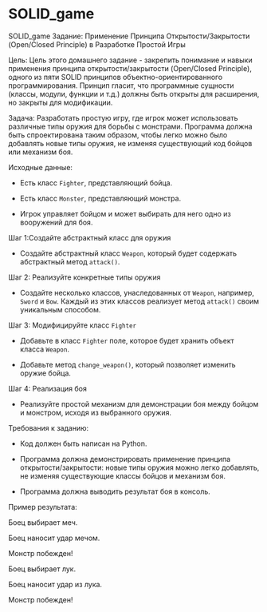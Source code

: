 # SOLID_game
 SOLID_game
Задание: Применение Принципа Открытости/Закрытости (Open/Closed Principle) в Разработке Простой Игры

Цель: Цель этого домашнего задание - закрепить понимание и навыки применения принципа открытости/закрытости (Open/Closed Principle), одного из пяти SOLID принципов объектно-ориентированного программирования. Принцип гласит, что программные сущности (классы, модули, функции и т.д.) должны быть открыты для расширения, но закрыты для модификации.

Задача: Разработать простую игру, где игрок может использовать различные типы оружия для борьбы с монстрами. Программа должна быть спроектирована таким образом, чтобы легко можно было добавлять новые типы оружия, не изменяя существующий код бойцов или механизм боя.

Исходные данные:

- Есть класс `Fighter`, представляющий бойца.

- Есть класс `Monster`, представляющий монстра.

- Игрок управляет бойцом и может выбирать для него одно из вооружений для боя.

Шаг 1:Создайте абстрактный класс для оружия

- Создайте абстрактный класс `Weapon`, который будет содержать абстрактный метод `attack()`.

Шаг 2: Реализуйте конкретные типы оружия

- Создайте несколько классов, унаследованных от `Weapon`, например, `Sword` и `Bow`. Каждый из этих классов реализует метод `attack()` своим уникальным способом.

Шаг 3: Модифицируйте класс `Fighter`

- Добавьте в класс `Fighter` поле, которое будет хранить объект класса `Weapon`.

- Добавьте метод `change_weapon()`, который позволяет изменить оружие бойца.

Шаг 4: Реализация боя

- Реализуйте простой механизм для демонстрации боя между бойцом и монстром, исходя из выбранного оружия.

Требования к заданию:

- Код должен быть написан на Python.

- Программа должна демонстрировать применение принципа открытости/закрытости: новые типы оружия можно легко добавлять, не изменяя существующие классы бойцов и механизм боя.

- Программа должна выводить результат боя в консоль.

Пример результата:

Боец выбирает меч.

Боец наносит удар мечом.

Монстр побежден!

Боец выбирает лук.

Боец наносит удар из лука.

Монстр побежден!

